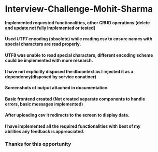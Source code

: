 # Interview-Challenge-Mohit-Sharma

#### Implemented requested functionalities, other CRUD operations (delete and update not fully implemented or tested) 
#### Used UTF7 encoding (obsolete) while reading csv to ensure names with special characters are read properly.  
#### UTF8 was unable to read special characters, different encoding scheme could be implemented with more research.
#### I have not explicitly disposed the dbcontext as I injected it as a dependency(disposed by service conatiner)
#### Screenshots of output attached in documentation

#### Basic frontend created (Not created separate components to handle errors, basic messages implemented)
#### After uploading csv it redirects to the screen to display data.

#### I have implemented all the required functionalities with best of my abilities any feedback is appreaciated.

### Thanks for this opportunity

